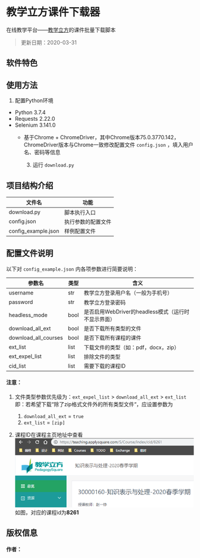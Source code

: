 # 教学立方课件下载器

在线教学平台——[教学立方](teaching.applysquare.com)的课件批量下载脚本

> 更新日期：2020-03-31

## 软件特色



## 使用方法

1. 配置Python环境

- Python 3.7.4
- Requests 2.22.0
- Selenium 3.141.0
  - 基于Chrome + ChromeDriver，其中Chrome版本75.0.3770.142，ChromeDriver版本与Chrome一致修改配置文件 `config.json` ，填入用户名、密码等信息

 	3. 运行 `download.py` 

## 项目结构介绍

| 文件名              | 功能               |
| ------------------- | ------------------ |
| download.py         | 脚本执行入口       |
| config.json         | 执行参数的配置文件 |
| config_example.json | 样例配置文件       |

## 配置文件说明

以下对 `config_example.json` 内各项参数进行简要说明：

| 参数名               | 类型 | 含义                                                |
| -------------------- | ---- | --------------------------------------------------- |
| username             | str  | 教学立方登录用户名（一般为手机号）                  |
| password             | str  | 教学立方登录密码                                    |
| headless_mode        | bool | 是否启用WebDriver的headless模式（运行时不显示界面） |
| download_all_ext     | bool | 是否下载所有类型的文件                              |
| download_all_courses | bool | 是否下载所有课程的课件                              |
| ext_list             | list | 下载文件的类型（如：pdf，docx，zip）                |
| ext_expel_list       | list | 排除文件的类型                                      |
| cid_list             | list | 需要下载的课程ID                                    |

#### 注意：

1. 文件类型参数优先级为：`ext_expel_list` > `download_all_ext` > `ext_list`
   即：若希望下载“除了zip格式文件外的所有类型文件“，应设置参数为

   1. `download_all_ext` = `true`
   2. `ext_list` = `[zip]`

2. 课程ID在课程主页地址中查看
   ![](./figure/0.png)
   如图，对应的课程id为**8261**

   

## 版权信息

#### 作者：
